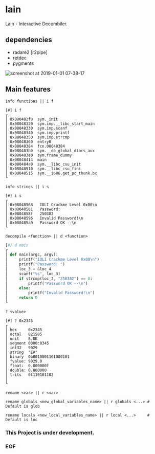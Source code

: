 # lain
Lain - Interactive Decombiler.

## dependencies
- radare2 [r2pipe]
- retdec 
- pygments

![screenshot at 2019-01-01 07-38-17](https://user-images.githubusercontent.com/22657154/50572997-2b5a3400-0d99-11e9-919f-cb96450ea50c.png)

## Main features
``` info functions || i f ```
```assembly
[#] i f
┌ 
│ 0x080482f8  sym._init
│ 0x08048320  sym.imp.__libc_start_main
│ 0x08048330  sym.imp.scanf
│ 0x08048340  sym.imp.printf
│ 0x08048350  sym.imp.strcmp
│ 0x08048360  entry0
│ 0x08048384  fcn.08048384
│ 0x080483b0  sym.__do_global_dtors_aux
│ 0x080483e0  sym.frame_dummy
│ 0x08048414  main
│ 0x080484a0  sym.__libc_csu_init
│ 0x08048510  sym.__libc_csu_fini
│ 0x08048515  sym.__i686.get_pc_thunk.bx
└ 
```
``` info strings || i s ```
```assembly
[#] i s
┌ 
│ 0x08048568   IOLI Crackme Level 0x00\n
│ 0x08048581   Password: 
│ 0x0804858f   250382
│ 0x08048596   Invalid Password!\n
│ 0x080485a9   Password OK --\n
└ 
```
``` decompile <function> || d <function> ```
```python
[#] d main
┌ 
│ def main(argc, argv):
│     printf("IOLI Crackme Level 0x00\n")
│     printf("Password: ")
│     loc_3 = &loc_4 
│     scanf("%s", loc_3)
│     if strcmp(loc_3, "250382") == 0:
│         printf("Password OK --\n")
│     else:
│         printf("Invalid Password!\n")
│     return 0
└ 
```
``` ? <value> ```
```assembly
[#] ? 0x2345
┌ 
│ hex     0x2345
│ octal   021505
│ unit    8.8K
│ segment 0000:0345
│ int32   9029
│ string  "E#"
│ binary  0b0010001101000101
│ fvalue: 9029.0
│ float:  0.000000f
│ double: 0.000000
│ trits   0t110101102
│ 
└ 
```

``` rename <var> || r <var> ```

``` rename globals <new_global_variables_name> || r globals <...> # Default is glob ``` 

``` rename locals <new_local_variables_name> || r local <...>     # Default is loc  ```

### This Project is under development.
### EOF
